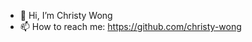- 👋 Hi, I’m Christy Wong
- 📫 How to reach me: https://github.com/christy-wong

<!---
christyw/christyw is a ✨ special ✨ repository because its `README.md` (this file) appears on your GitHub profile.
You can click the Preview link to take a look at your changes.
--->
